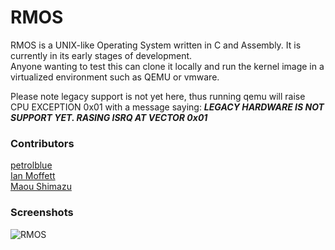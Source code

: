 # RMOS

RMOS is a UNIX-like Operating System written in C and Assembly. It is currently in its early stages of development.  
Anyone wanting to test this can clone it locally and run the kernel image in a virtualized environment such as QEMU or vmware.

Please note legacy support is not yet here, thus running qemu will raise 
CPU EXCEPTION 0x01 with a message saying: ***LEGACY HARDWARE IS NOT SUPPORT YET. RASING ISRQ AT VECTOR 0x01***

### Contributors

[petrolblue](https://github.com/petrolblue)  
[Ian Moffett](https://github.com/Ian-Moffett)   
[Maou Shimazu](https://github.com/Maou-Shimazu)


### Screenshots 

![RMOS](https://cdn.discordapp.com/attachments/952776358176632902/953137477877649468/IMG_1891.png)
